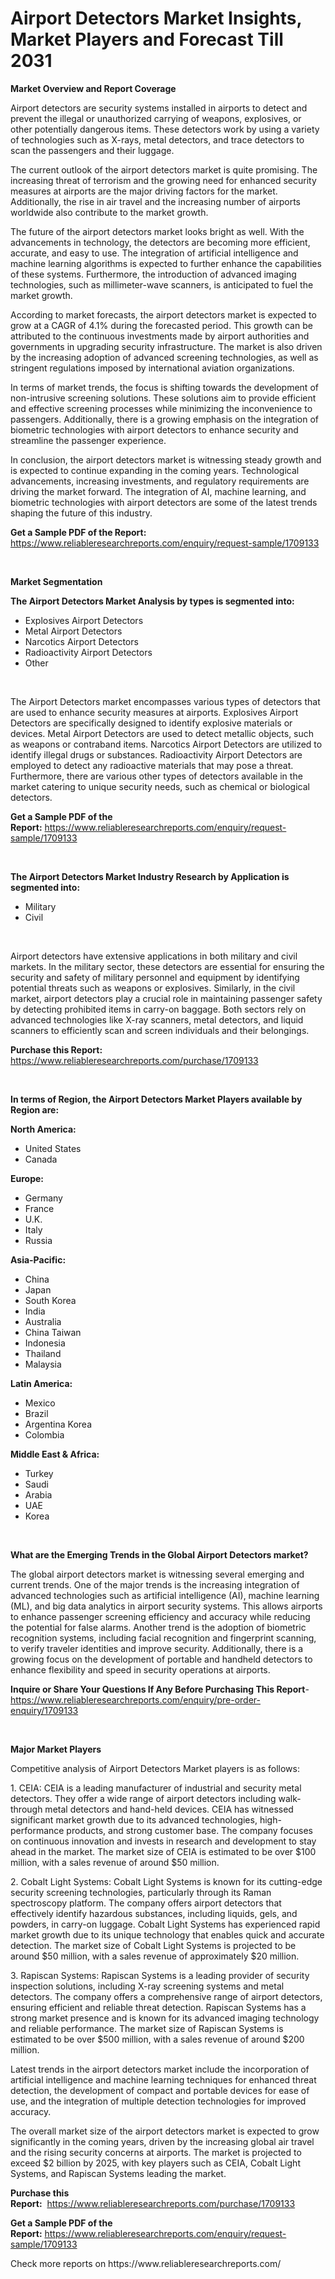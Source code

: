 <p><h1>Airport Detectors Market Insights, Market Players and Forecast Till 2031</h1></p><p><strong>Market Overview and Report Coverage</strong></p>
<p><p>Airport detectors are security systems installed in airports to detect and prevent the illegal or unauthorized carrying of weapons, explosives, or other potentially dangerous items. These detectors work by using a variety of technologies such as X-rays, metal detectors, and trace detectors to scan the passengers and their luggage.</p><p>The current outlook of the airport detectors market is quite promising. The increasing threat of terrorism and the growing need for enhanced security measures at airports are the major driving factors for the market. Additionally, the rise in air travel and the increasing number of airports worldwide also contribute to the market growth.</p><p>The future of the airport detectors market looks bright as well. With the advancements in technology, the detectors are becoming more efficient, accurate, and easy to use. The integration of artificial intelligence and machine learning algorithms is expected to further enhance the capabilities of these systems. Furthermore, the introduction of advanced imaging technologies, such as millimeter-wave scanners, is anticipated to fuel the market growth.</p><p>According to market forecasts, the airport detectors market is expected to grow at a CAGR of 4.1% during the forecasted period. This growth can be attributed to the continuous investments made by airport authorities and governments in upgrading security infrastructure. The market is also driven by the increasing adoption of advanced screening technologies, as well as stringent regulations imposed by international aviation organizations.</p><p>In terms of market trends, the focus is shifting towards the development of non-intrusive screening solutions. These solutions aim to provide efficient and effective screening processes while minimizing the inconvenience to passengers. Additionally, there is a growing emphasis on the integration of biometric technologies with airport detectors to enhance security and streamline the passenger experience.</p><p>In conclusion, the airport detectors market is witnessing steady growth and is expected to continue expanding in the coming years. Technological advancements, increasing investments, and regulatory requirements are driving the market forward. The integration of AI, machine learning, and biometric technologies with airport detectors are some of the latest trends shaping the future of this industry.</p></p>
<p><strong>Get a Sample PDF of the Report:</strong> <a href="https://www.reliableresearchreports.com/enquiry/request-sample/1709133">https://www.reliableresearchreports.com/enquiry/request-sample/1709133</a></p>
<p>&nbsp;</p>
<p><strong>Market Segmentation</strong></p>
<p><strong>The Airport Detectors Market Analysis by types is segmented into:</strong></p>
<p><ul><li>Explosives Airport Detectors</li><li>Metal Airport Detectors</li><li>Narcotics Airport Detectors</li><li>Radioactivity Airport Detectors</li><li>Other</li></ul></p>
<p>&nbsp;</p>
<p><p>The Airport Detectors market encompasses various types of detectors that are used to enhance security measures at airports. Explosives Airport Detectors are specifically designed to identify explosive materials or devices. Metal Airport Detectors are used to detect metallic objects, such as weapons or contraband items. Narcotics Airport Detectors are utilized to identify illegal drugs or substances. Radioactivity Airport Detectors are employed to detect any radioactive materials that may pose a threat. Furthermore, there are various other types of detectors available in the market catering to unique security needs, such as chemical or biological detectors.</p></p>
<p><strong>Get a Sample PDF of the Report:</strong>&nbsp;<a href="https://www.reliableresearchreports.com/enquiry/request-sample/1709133">https://www.reliableresearchreports.com/enquiry/request-sample/1709133</a></p>
<p>&nbsp;</p>
<p><strong>The Airport Detectors Market Industry Research by Application is segmented into:</strong></p>
<p><ul><li>Military</li><li>Civil</li></ul></p>
<p>&nbsp;</p>
<p><p>Airport detectors have extensive applications in both military and civil markets. In the military sector, these detectors are essential for ensuring the security and safety of military personnel and equipment by identifying potential threats such as weapons or explosives. Similarly, in the civil market, airport detectors play a crucial role in maintaining passenger safety by detecting prohibited items in carry-on baggage. Both sectors rely on advanced technologies like X-ray scanners, metal detectors, and liquid scanners to efficiently scan and screen individuals and their belongings.</p></p>
<p><strong>Purchase this Report:</strong>&nbsp; <a href="https://www.reliableresearchreports.com/purchase/1709133">https://www.reliableresearchreports.com/purchase/1709133</a></p>
<p>&nbsp;</p>
<p><strong>In terms of Region, the Airport Detectors Market Players available by Region are:</strong></p>
<p>
    <p> <strong> North America: </strong>
        <ul>
            <li>United States</li>
            <li>Canada</li>
        </ul>
        </p> 
    <p> <strong> Europe: </strong>
        <ul>
            <li>Germany</li>
            <li>France</li>
            <li>U.K.</li>
            <li>Italy</li>
            <li>Russia</li>
        </ul>
        </p> 
    <p> <strong> Asia-Pacific: </strong>
        <ul>
            <li>China</li>
            <li>Japan</li>
            <li>South Korea</li>
            <li>India</li>
            <li>Australia</li>
            <li>China Taiwan</li>
            <li>Indonesia</li>
            <li>Thailand</li>
            <li>Malaysia</li>
        </ul>
        </p> 
    <p> <strong> Latin America: </strong>
        <ul>
            <li>Mexico</li>
            <li>Brazil</li>
            <li>Argentina Korea</li>
            <li>Colombia</li>
        </ul>
        </p> 
    <p> <strong> Middle East & Africa: </strong>
        <ul>
            <li>Turkey</li>
            <li>Saudi</li>
            <li>Arabia</li>
            <li>UAE</li>
            <li>Korea</li>
        </ul>
    </p>
    </p>
<p>&nbsp;</p>
<p><strong>What are the Emerging Trends in the Global Airport Detectors market?</strong></p>
<p><p>The global airport detectors market is witnessing several emerging and current trends. One of the major trends is the increasing integration of advanced technologies such as artificial intelligence (AI), machine learning (ML), and big data analytics in airport security systems. This allows airports to enhance passenger screening efficiency and accuracy while reducing the potential for false alarms. Another trend is the adoption of biometric recognition systems, including facial recognition and fingerprint scanning, to verify traveler identities and improve security. Additionally, there is a growing focus on the development of portable and handheld detectors to enhance flexibility and speed in security operations at airports.</p></p>
<p><strong>Inquire or Share Your Questions If Any Before Purchasing This Report</strong>- <a href="https://www.reliableresearchreports.com/enquiry/pre-order-enquiry/1709133">https://www.reliableresearchreports.com/enquiry/pre-order-enquiry/1709133</a></p>
<p>&nbsp;</p>
<p><strong>Major Market Players</strong></p>
<p><p>Competitive analysis of Airport Detectors Market players is as follows:</p><p>1. CEIA: CEIA is a leading manufacturer of industrial and security metal detectors. They offer a wide range of airport detectors including walk-through metal detectors and hand-held devices. CEIA has witnessed significant market growth due to its advanced technologies, high-performance products, and strong customer base. The company focuses on continuous innovation and invests in research and development to stay ahead in the market. The market size of CEIA is estimated to be over $100 million, with a sales revenue of around $50 million.</p><p>2. Cobalt Light Systems: Cobalt Light Systems is known for its cutting-edge security screening technologies, particularly through its Raman spectroscopy platform. The company offers airport detectors that effectively identify hazardous substances, including liquids, gels, and powders, in carry-on luggage. Cobalt Light Systems has experienced rapid market growth due to its unique technology that enables quick and accurate detection. The market size of Cobalt Light Systems is projected to be around $50 million, with a sales revenue of approximately $20 million.</p><p>3. Rapiscan Systems: Rapiscan Systems is a leading provider of security inspection solutions, including X-ray screening systems and metal detectors. The company offers a comprehensive range of airport detectors, ensuring efficient and reliable threat detection. Rapiscan Systems has a strong market presence and is known for its advanced imaging technology and reliable performance. The market size of Rapiscan Systems is estimated to be over $500 million, with a sales revenue of around $200 million.</p><p>Latest trends in the airport detectors market include the incorporation of artificial intelligence and machine learning techniques for enhanced threat detection, the development of compact and portable devices for ease of use, and the integration of multiple detection technologies for improved accuracy.</p><p>The overall market size of the airport detectors market is expected to grow significantly in the coming years, driven by the increasing global air travel and the rising security concerns at airports. The market is projected to exceed $2 billion by 2025, with key players such as CEIA, Cobalt Light Systems, and Rapiscan Systems leading the market.</p></p>
<p><strong>Purchase this Report:</strong>&nbsp;&nbsp;<a href="https://www.reliableresearchreports.com/purchase/1709133">https://www.reliableresearchreports.com/purchase/1709133</a></p>
<p></p>
<p><strong>Get a Sample PDF of the Report:</strong>&nbsp;<a href="https://www.reliableresearchreports.com/enquiry/request-sample/1709133">https://www.reliableresearchreports.com/enquiry/request-sample/1709133</a></p>
<p>Check more reports on https://www.reliableresearchreports.com/</p>